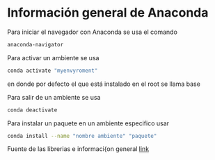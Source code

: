 Información general de Anaconda
===============================
Para iniciar el navegador con Anaconda se usa el comando 
```bash
anaconda-navigator
```

Para activar un ambiente se usa
```bash
conda activate "myenvyroment"
```
en donde por defecto el que está instalado en el root se llama base

Para salir de un ambiente se usa 
```bash
conda deactivate
```

Para instalar un paquete en un ambiente especifico usar

```bash
conda install --name "nombre ambiente" "paquete"
```
Fuente de las librerias e informaci{on general [link](https://www.pyimagesearch.com/2015/02/02/just-open-sourced-personal-imutils-package-series-opencv-convenience-functions/)
